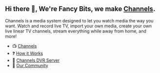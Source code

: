 ## Hi there 👋, We're Fancy Bits, we make [Channels](https://getchannels.com).

Channels is a media system designed to let you watch media the way you want. Watch and record live TV, import your own media, 
create your own live linear TV channels, stream everything while away from home, and more!

- :tv: [Channels](https://getchannels.com)
- :question: [How it Works](https://getchannels.com/how/)
- :satellite: [Channels DVR Server](https://getchannels.com/dvr-server/)
- :woman_dancing: [Our Community](https://community.getchannels.com)



<!--

**Here are some ideas to get you started:**

🙋‍♀️ A short introduction - what is your organization all about?
🌈 Contribution guidelines - how can the community get involved?
👩‍💻 Useful resources - where can the community find your docs? Is there anything else the community should know?
🍿 Fun facts - what does your team eat for breakfast?
🧙 Remember, you can do mighty things with the power of [Markdown](https://docs.github.com/github/writing-on-github/getting-started-with-writing-and-formatting-on-github/basic-writing-and-formatting-syntax)
-->
